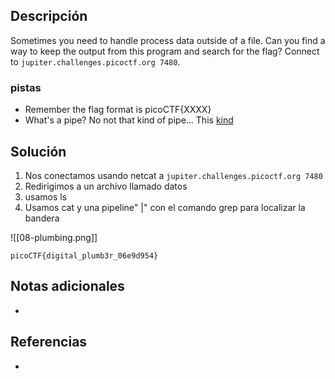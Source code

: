 ## Descripción 

Sometimes you need to handle process data outside of a file. Can you find a way to keep the output from this program and search for the flag? Connect to `jupiter.challenges.picoctf.org 7480`.

### pistas

- Remember the flag format is picoCTF{XXXX}
- What's a pipe? No not that kind of pipe... This [kind](http://www.linfo.org/pipes.html)

## Solución

1. Nos conectamos usando netcat a `jupiter.challenges.picoctf.org 7480`
2.  Redirigimos a un archivo llamado datos
3. usamos ls
4. Usamos cat y una pipeline" |"  con el comando grep para localizar la bandera


![[08-plumbing.png]]


```
picoCTF{digital_plumb3r_06e9d954}
```

## Notas adicionales

- 
## Referencias

- 